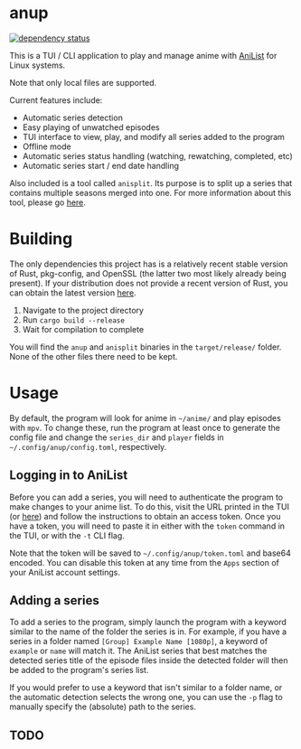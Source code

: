 # anup

[![dependency status](https://deps.rs/repo/github/acizza/anup/status.svg)](https://deps.rs/repo/github/acizza/anup)

This is a TUI / CLI application to play and manage anime with [AniList](https://anilist.co) for Linux systems.

Note that only local files are supported.

Current features include:
* Automatic series detection
* Easy playing of unwatched episodes
* TUI interface to view, play, and modify all series added to the program
* Offline mode
* Automatic series status handling (watching, rewatching, completed, etc)
* Automatic series start / end date handling

Also included is a tool called `anisplit`. Its purpose is to split up a series that contains multiple seasons merged into one.
For more information about this tool, please go [here](anisplit/).

# Building

The only dependencies this project has is a relatively recent stable version of Rust, pkg-config, and OpenSSL (the latter two most likely already being present).
If your distribution does not provide a recent version of Rust, you can obtain the latest version [here](https://rustup.rs/).

1. Navigate to the project directory
2. Run `cargo build --release`
3. Wait for compilation to complete

You will find the `anup` and `anisplit` binaries in the `target/release/` folder. None of the other files there need to be kept.

# Usage

By default, the program will look for anime in `~/anime/` and play episodes with `mpv`. To change these, run the program at least once to generate the config file and change the `series_dir` and `player` fields in `~/.config/anup/config.toml`, respectively.

## Logging in to AniList

Before you can add a series, you will need to authenticate the program to make changes to your anime list. To do this, visit the URL printed in the TUI (or [here](https://anilist.co/api/v2/oauth/authorize?client_id=427&response_type=token)) and follow the instructions to obtain an access token. Once you have a token, you will need to paste it in either with the `token` command in the TUI, or with the `-t` CLI flag.

Note that the token will be saved to `~/.config/anup/token.toml` and base64 encoded. You can disable this token at any time from the `Apps` section of your AniList account settings.

## Adding a series

To add a series to the program, simply launch the program with a keyword similar to the name of the folder the series is in.
For example, if you have a series in a folder named `[Group] Example Name [1080p]`, a keyword of `example` or `name` will match it. The AniList series that best matches the detected series title of the episode files inside the detected folder will then be added to the program's series list.

If you would prefer to use a keyword that isn't similar to a folder name, or the automatic detection selects the wrong one, you can use the `-p` flag to manually specify the (absolute) path to the series.

## TODO